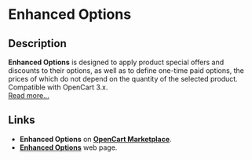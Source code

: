 # Enhanced Options

## Description
**Enhanced Options** is designed to apply product special offers and discounts to their options, as well as to define one-time paid options, the prices of which do not depend on the quantity of the selected product.  
Compatible with OpenCart 3.x.  
[Read more...](./module/README.md)

## Links
* **Enhanced Options** on **[OpenCart Marketplace](https://www.opencart.com/index.php?route=marketplace/extension/info&extension_id=40391)**.
* [**Enhanced Options**](https://www.ocmod.space/enhanced-options) web page.
